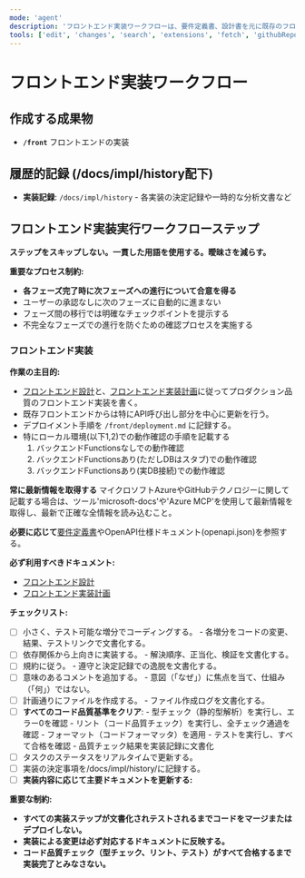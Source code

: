 ```yaml
---
mode: 'agent'
description: 'フロントエンド実装ワークフローは、要件定義書、設計書を元に既存のフロントエンド成果物を更新します。'
tools: ['edit', 'changes', 'search', 'extensions', 'fetch', 'githubRepo', 'openSimpleBrowser', 'problems', 'runTasks', 'search', 'think', 'todos', 'runCommands',  'testFailure', 'usages', 'vscodeAPI', 'microsoft-docs/*', 'Azure MCP/*']
---
```

# フロントエンド実装ワークフロー

## 作成する成果物
 - **`/front`** フロントエンドの実装

## 履歴的記録 (/docs/impl/history配下)
 - **実装記録**: `/docs/impl/history` - 各実装の決定記録や一時的な分析文書など

## フロントエンド実装実行ワークフローステップ

**ステップをスキップしない。一貫した用語を使用する。曖昧さを減らす。**

**重要なプロセス制約:**
- **各フェーズ完了時に次フェーズへの進行について合意を得る**
- ユーザーの承認なしに次のフェーズに自動的に進まない
- フェーズ間の移行では明確なチェックポイントを提示する
- 不完全なフェーズでの進行を防ぐための確認プロセスを実施する

### **フロントエンド実装**

**作業の主目的:**

- [フロントエンド設計](../../docs/design/design_front.md)と、[フロントエンド実装計画](../../docs/impl/impl_tasks_front.md)に従ってプロダクション品質のフロントエンド実装を書く。
- 既存フロントエンドからは特にAPI呼び出し部分を中心に更新を行う。
- デプロイメント手順を `/front/deployment.md` に記録する。
 - 特にローカル環境(以下1,2)での動作確認の手順を記載する
   1. バックエンドFunctionsなしでの動作確認
   2. バックエンドFunctionsあり(ただしDBはスタブ)での動作確認
   3. バックエンドFunctionsあり(実DB接続)での動作確認

**常に最新情報を取得する**
マイクロソフトAzureやGitHubテクノロジーに関して記載する場合は、ツール'microsoft-docs'や'Azure MCP'を使用して最新情報を取得し、最新で正確な全情報を読み込むこと。

**必要に応じて**[要件定義書](../../docs/plan/requirements.md)やOpenAPI仕様ドキュメント(openapi.json)を参照する。

**必ず利用すべきドキュメント:**
 - [フロントエンド設計](../../docs/design/design_front.md)
 - [フロントエンド実装計画](../../docs/impl/impl_tasks_front.md)

**チェックリスト:**

- [ ] 小さく、テスト可能な増分でコーディングする。
      - 各増分をコードの変更、結果、テストリンクで文書化する。
- [ ] 依存関係から上向きに実装する。
      - 解決順序、正当化、検証を文書化する。
- [ ] 規約に従う。
      - 遵守と決定記録での逸脱を文書化する。
- [ ] 意味のあるコメントを追加する。
      - 意図（「なぜ」）に焦点を当て、仕組み（「何」）ではない。
- [ ] 計画通りにファイルを作成する。
      - ファイル作成ログを文書化する。
- [ ] **すべてのコード品質基準をクリア**:
      - 型チェック（静的型解析）を実行し、エラー0を確認
      - リント（コード品質チェック）を実行し、全チェック通過を確認
      - フォーマット（コードフォーマッタ）を適用
      - テストを実行し、すべて合格を確認
      - 品質チェック結果を実装記録に文書化
- [ ] タスクのステータスをリアルタイムで更新する。
- [ ] 実装の決定事項を/docs/impl/history/に記録する。
- [ ] **実装内容に応じて主要ドキュメントを更新する:**

**重要な制約:**

- **すべての実装ステップが文書化されテストされるまでコードをマージまたはデプロイしない。**
- **実装による変更は必ず対応するドキュメントに反映する。**
- **コード品質チェック（型チェック、リント、テスト）がすべて合格するまで実装完了とみなさない。**


